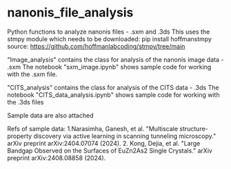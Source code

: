 # nanonis_file_analysis
Python functions to analyze nanonis files - .sxm and .3ds
This uses the stmpy module which needs to be downloaded: 
    pip install hoffmanstmpy
source: https://github.com/hoffmanlabcoding/stmpy/tree/main

"Image_analysis" contains the class for analysis of the nanonis image data - .sxm
The notebook "sxm_image.ipynb" shows sample code for working with the .sxm file.

"CITS_analysis" contains the class for analysis of the CITS data - .3ds
The notebook "CITS_data_analysis.ipynb" shows sample code for working with the .3ds files

Sample data are also attached


Refs of sample data:
1.Narasimha, Ganesh, et al. "Multiscale structure-property discovery via active learning in scanning tunneling microscopy." arXiv preprint arXiv:2404.07074 (2024).
2. Kong, Dejia, et al. "Large Bandgap Observed on the Surfaces of EuZn2As2 Single Crystals." arXiv preprint arXiv:2408.08858 (2024).
